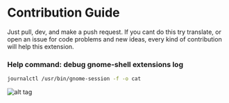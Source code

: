 
# Contribution Guide

Just pull, dev, and make a push request. If you cant do this try translate, or open an issue for code problems and new ideas, every kind of contribution will help this extension.

### Help command: debug gnome-shell extensions log

```sh
journalctl /usr/bin/gnome-session -f -o cat 
```

![alt tag](http://i.ytimg.com/vi/Z6gG3tKDBlk/maxresdefault.jpg)
